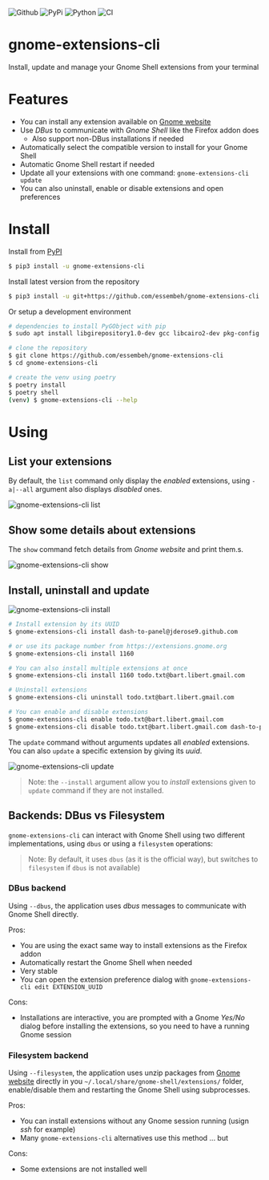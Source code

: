 ![Github](https://img.shields.io/github/tag/essembeh/gnome-extensions-cli.svg)
![PyPi](https://img.shields.io/pypi/v/gnome-extensions-cli.svg)
![Python](https://img.shields.io/pypi/pyversions/gnome-extensions-cli.svg)
![CI](https://github.com/essembeh/gnome-extensions-cli/actions/workflows/poetry.yml/badge.svg)

# gnome-extensions-cli

Install, update and manage your Gnome Shell extensions from your terminal

# Features

- You can install any extension available on [Gnome website](https://extensions.gnome.org)
- Use _DBus_ to communicate with _Gnome Shell_ like the Firefox addon does
  - Also support non-DBus installations if needed
- Automatically select the compatible version to install for your Gnome Shell
- Automatic Gnome Shell restart if needed
- Update all your extensions with one command: `gnome-extensions-cli update`
- You can also uninstall, enable or disable extensions and open preferences

# Install

Install from [PyPI](https://pypi.org/project/gnome-extensions-cli/)

```sh
$ pip3 install -u gnome-extensions-cli
```

Install latest version from the repository

```sh
$ pip3 install -u git+https://github.com/essembeh/gnome-extensions-cli
```

Or setup a development environment

```sh
# dependencies to install PyGObject with pip
$ sudo apt install libgirepository1.0-dev gcc libcairo2-dev pkg-config python3-dev gir1.2-gtk-3.0

# clone the repository
$ git clone https://github.com/essembeh/gnome-extensions-cli
$ cd gnome-extensions-cli

# create the venv using poetry
$ poetry install
$ poetry shell
(venv) $ gnome-extensions-cli --help
```

# Using

## List your extensions

By default, the `list` command only display the _enabled_ extensions, using `-a|--all` argument also displays _disabled_ ones.

![gnome-extensions-cli list](images/list.png)

## Show some details about extensions

The `show` command fetch details from _Gnome website_ and print them.s.

![gnome-extensions-cli show](images/show.png)

## Install, uninstall and update

![gnome-extensions-cli install](images/install.gif)

```sh
# Install extension by its UUID
$ gnome-extensions-cli install dash-to-panel@jderose9.github.com

# or use its package number from https://extensions.gnome.org
$ gnome-extensions-cli install 1160

# You can also install multiple extensions at once
$ gnome-extensions-cli install 1160 todo.txt@bart.libert.gmail.com

# Uninstall extensions
$ gnome-extensions-cli uninstall todo.txt@bart.libert.gmail.com

# You can enable and disable extensions
$ gnome-extensions-cli enable todo.txt@bart.libert.gmail.com
$ gnome-extensions-cli disable todo.txt@bart.libert.gmail.com dash-to-panel@jderose9.github.com
```

The `update` command without arguments updates all _enabled_ extensions.
You can also `update` a specific extension by giving its _uuid_.

![gnome-extensions-cli update](images/update.gif)

> Note: the `--install` argument allow you to _install_ extensions given to `update` command if they are not installed.

## Backends: DBus vs Filesystem

`gnome-extensions-cli` can interact with Gnome Shell using two different implementations, using `dbus` or using a `filesystem` operations:

> Note: By default, it uses `dbus` (as it is the official way), but switches to `filesystem` if `dbus` is not available)

### DBus backend

Using `--dbus`, the application uses _dbus_ messages to communicate with Gnome Shell directly.

Pros:

- You are using the exact same way to install extensions as the Firefox addon
- Automatically restart the Gnome Shell when needed
- Very stable
- You can open the extension preference dialog with `gnome-extensions-cli edit EXTENSION_UUID`

Cons:

- Installations are interactive, you are prompted with a Gnome _Yes/No_ dialog before installing the extensions, so you need to have a running Gnome session

### Filesystem backend

Using `--filesystem`, the application uses unzip packages from [Gnome website](https://extensions.gnome.org) directly in you `~/.local/share/gnome-shell/extensions/` folder, enable/disable them and restarting the Gnome Shell using subprocesses.

Pros:

- You can install extensions without any Gnome session running (usign _ssh_ for example)
- Many `gnome-extensions-cli` alternatives use this method ... but

Cons:

- Some extensions are not installed well
